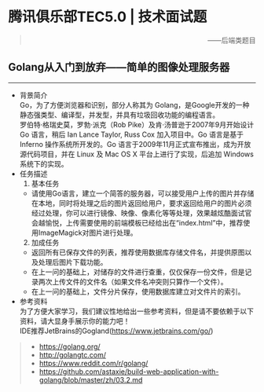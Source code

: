 # 腾讯俱乐部TEC5.0 | 技术面试题 #
> <p style="text-align:right;">——后端类题目</p>

## Golang从入门到放弃——简单的图像处理服务器 ##
- - -
-  背景简介  
Go，为了方便浏览器和识别，部分人称其为 Golang，是Google开发的一种静态强类型、编译型，并发型，并具有垃圾回收功能的编程语言。  
罗伯特·格瑞史莫，罗勃·派克（Rob Pike）及肯·汤普逊于2007年9月开始设计 Go 语言，稍后 Ian Lance Taylor, Russ Cox 加入项目中。Go 语言是基于 Inferno 操作系统所开发的。Go 语言于2009年11月正式宣布推出，成为开放源代码项目，并在 Linux 及 Mac OS X 平台上进行了实现，后追加 Windows 系统下的实现。  
- 任务描述  
  1. 基本任务  
    - 请使用Go语言，建立一个简答的服务器，可以接受用户上传的图片并存储在本地，同时将处理之后的图片返回给用户，要求返回给用户的图片必须经过处理，你可以进行镜像、映像、像素化等等处理，效果越炫酷面试官会越愉悦，上传需要使用的前端模板已经给出在“index.html”中，推荐使用ImageMagick对图片进行处理。
  2. 加成任务
    - 返回所有已保存文件的列表，推荐使用数据库存储文件名，并提供原图以及处理后图片下载功能。
    - 在上一问的基础上，对储存的文件进行查重，仅仅保存一份文件，但是记录两次上传文件的文件名（如果文件名冲突则只算作一个文件）。
    - 在上一问的基础上，文件分片保存，使用数据库建立对文件片的索引。
- 参考资料  
为了方便大家学习，我们建议性地给出一些参考资料，但是请不要依赖于以下资料，请大显身手展示你的能力吧！  
IDE推荐JetBrains的Gogland(https://www.jetbrains.com/go/)
>- https://golang.org/  
>- http://golangtc.com/  
>- https://www.reddit.com/r/golang/  
>- https://github.com/astaxie/build-web-application-with-golang/blob/master/zh/03.2.md
